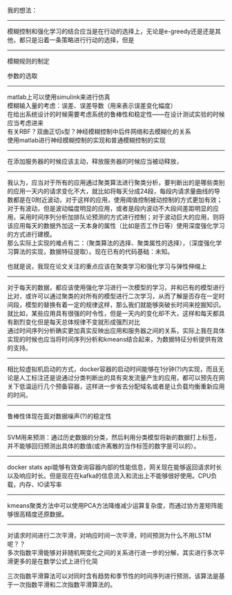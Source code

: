 我的想法：<br/>

---

模糊控制和强化学习的结合应当是在行动的选择上，无论是e-greedy还是还是其他，都只是沿着一条策略进行行动的选择，但是

---

模糊规则的制定

参数的选取

---

matlab上可以使用simulink来进行仿真<br/>
模糊输入量的考虑：误差、误差导数（用来表示误差变化幅度）<br/>
在给出系统设计的时候需要考虑系统的鲁棒性和稳定性——在设计测试实验的时候应当考虑进来<br/>
有关RBF？双曲正切s型？神经模糊控制中后件网络和去模糊化的关系<br/>
使用matlab进行神经模糊控制的实现和普通模糊控制的实现

---

在添加服务器的时候应该主动，释放服务器的时候应当被动释放，

---

我认为，应当对于所有的应用通过聚类算法进行聚类分析，要判断出的是哪些类别的应用一天内的请求变化不大，就比如将每天分成24段，每段内请求量曲线的导数都是在0附近波动，对于这样的应用，使用阈值控制被动控制的方式更加有效；对于有波动，但是波动幅度明显的应用，或者是段内波动不大段间差距明显的应用，采用时间序列分析加排队论预测的方式进行控制；对于波动巨大的应用，则将该应用每天的数据外加这一天本身的属性（比如是否工作日等）使用深度强化学习的方式进行建模。<br/>
那么实际上实现的难点有二：（聚类算法的选择、聚类属性的选择），（深度强化学习算法的实现，数据特征提取）。现在已有的代码基础：未知。<br/>

也就是说，我现在论文关注的重点应该在聚类学习和强化学习与弹性伸缩上

---

对于每天的数据，都应该使用强化学习进行一次模型的学习，并和已有的模型进行比对，或许可以通过聚类的对所有的模型进行二次学习，从而了解是否存在一定时间段，模型的替换有着一定的规律这样，那么我们就能够突破长时间来挖掘知识。就比如，某些应用具有很强的时令性，但是一天内的变化却不大，这样和每天都具有剧烈变化但是每天总体规律不变就形成强烈对比<br/>
通过时间序列分析确实更加真实反映出应用和服务器之间的关系，实际上我在具体实现的时候也应当将时间序列分析和kmeans结合起来，为数据特征分析提供有效的支持。<br/>

---

相比较虚拟机启动的方式，docker容器的启动时间能够在1分钟(?)内实现，而且无论是人工标注还是说通过分类判断出的具有突发流量产生的应用，都可以预先在网关下低温运行几个预备容器，这样进一步省去分配域名或者是让负载均衡重新应用的时间。

---

鲁棒性体现在面对数据噪声(?)的稳定性

---

SVM用来预测：通过历史数据的分类，然后利用分类模型将新的数据打上标签，并不能够回归预测出具体的数值(或许离散的当作标签的数字是可以的）。

---

docker stats api能够有效查询容器内部的性能信息，网关现在能够返回请求时长以及响应时长。但是现在在kafka的信息流入和流出上不能够很好使用。CPU负载，内存、IO读写率

---

kmeans聚类方法中可以使用PCA方法降维减少运算复杂度，而通过协方差矩阵能够很高精度还原数据。

---

对请求时间进行二次平滑，对响应时间一次平滑，时间预测为什么不用LSTM呢？？<br/>
多次指数平滑能够对非随机啊变化之间的关系进行进一步的分解，其实进行多次平滑更多的是在数学公式上进行化简<br/>

三次指数平滑算法可以对同时含有趋势和季节性的时间序列进行预测，该算法是基于一次指数平滑和二次指数平滑算法的。
